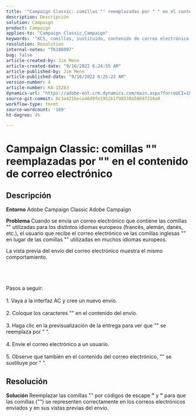 ```yaml
---
title: '"Campaign Classic: comillas "" reemplazadas por " " en el contenido del correo electrónico"'
description: Descripción
solution: Campaign
product: Campaign
applies-to: "Campaign Classic,Campaign"
keywords: '"KCS, comillas, sustituido, contenido de correo electrónico, "", " ", Adobe Campaign, Adobe Campaign Classic"'
resolution: Resolution
internal-notes: "TK188097"
bug: false
article-created-by: Jim Menn
article-created-date: "9/16/2022 6:24:55 AM"
article-published-by: Jim Menn
article-published-date: "9/16/2022 6:25:22 AM"
version-number: 4
article-number: KA-15283
dynamics-url: "https://adobe-ent.crm.dynamics.com/main.aspx?forceUCI=1&pagetype=entityrecord&etn=knowledgearticle&id=3398e646-8835-ed11-9db1-0022480866ad"
source-git-commit: 0c3e421beca46d9fe1952b1f98538a50697216a0
workflow-type: tm+mt
source-wordcount: '169'
ht-degree: 4%

---
```


# Campaign Classic: comillas &quot;&quot; reemplazadas por &quot;&quot; en el contenido de correo electrónico

## Descripción


<b>Entorno</b>
Adobe Campaign Classic Adobe Campaign

<b>Problema</b>
Cuando se envía un correo electrónico que contiene las comillas &quot;&quot; utilizadas para los distintos idiomas europeos (francés, alemán, danés, etc.), el usuario que recibe el correo electrónico ve las comillas inglesas &quot;&quot; en lugar de las comillas &quot;&quot; utilizadas en muchos idiomas europeos.

La vista previa del envío del correo electrónico muestra el mismo comportamiento.
<br><br><br> <br><br>Pasos a seguir:<br><br>1. Vaya a la interfaz AC y cree un nuevo envío.<br><br>2. Coloque los caracteres &quot;&quot; en el contenido del envío.<br><br>3. Haga clic en la previsualización de la entrega para ver que &quot;&quot; se reemplaza por &quot; &quot;.<br><br>4. Envíe el correo electrónico a un usuario.<br><br>5. Observe que también en el contenido del correo electrónico, &quot;&quot; se sustituye por &quot; &quot;.<br>

## Resolución


<b>Solución</b>
Reemplazar las comillas &quot;&quot; por códigos de escape <b>&quot;</b> y <b>&quot;</b> para que las comillas (&quot;&quot;) se representen correctamente en los correos electrónicos enviados y en sus vistas previas del envío.
